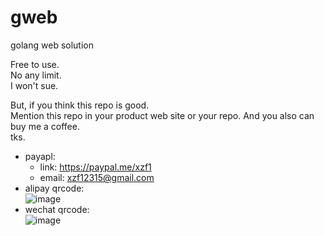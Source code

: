 # gweb
golang web solution

Free to use.   
No any limit.   
I won't sue.  

But, if you think this repo is good.   
Mention this repo in your product web site or your repo.
And you also can buy me a coffee.    
tks.

 - payapl:  
      - link: https://paypal.me/xzf1  
      - email: xzf12315@gmail.com
 - alipay qrcode:    
![image](https://i.ibb.co/94ByZQq/alipay.png)    
 - wechat qrcode:    
![image](https://i.ibb.co/Q94d731/wechat.png)   
